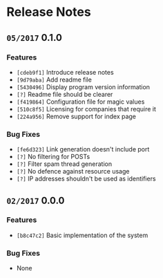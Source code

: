 # Release Notes

## `05/2017` 0.1.0

### Features

  * `[cdeb9f1]` Introduce release notes
  * `[9d79aba]` Add readme file
  * `[5430496]` Display program version information
  * `[?]` Readme file should be clearer
  * `[f419864]` Configuration file for magic values
  * `[510c8f5]` Licensing for companies that require it
  * `[224a956]` Remove support for index page

### Bug Fixes

  * `[fe6d323]` Link generation doesn't include port
  * `[?]` No filtering for POSTs
  * `[?]` Filter spam thread generation
  * `[?]` No defence against resource usage
  * `[?]` IP addresses shouldn't be used as identifiers

## `02/2017` 0.0.0

### Features

  * `[b8c47c2]` Basic implementation of the system

### Bug Fixes

  * None
